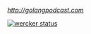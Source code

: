 *http://golangpodcast.com*

[![wercker status](https://app.wercker.com/status/42c92c964c82c3f831a12a80658de39b/s/master "wercker status")](https://app.wercker.com/project/bykey/42c92c964c82c3f831a12a80658de39b)
